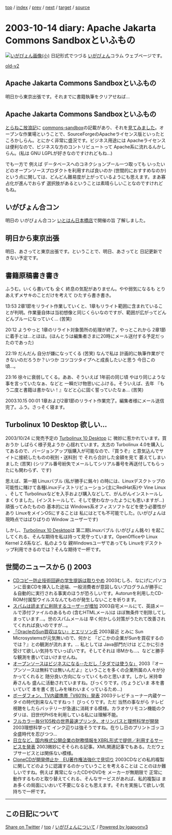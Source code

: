 [top](../index.html) 
 / [index](index.html) 
 / [prev](ig031013.html) 
 / [next](ig031017.html) 
 / [target](https://igapyon.github.io/diary/2003/ig031014.html) 
 / [source](https://github.com/igapyon/diary/blob/gh-pages/2003/ig031014.src.md) 

2003-10-14 diary: Apache Jakarta Commons Sandboxといふもの
=====================================================================================================
[![いがぴょん画像(小)](https://igapyon.github.io/diary/images/iga200306s.jpg "いがぴょん")](https://igapyon.github.io/diary/memo/memoigapyon.html) 日記形式でつづる [いがぴょん](https://igapyon.github.io/diary/memo/memoigapyon.html)コラム ウェブページです。

[old-v2](ig031014-orig.html)

## Apache Jakarta Commons Sandboxといふもの

明日から東京出張です。それまでに書籍執筆をクリアせねば…


## Apache Jakarta Commons Sandboxといふもの

[とらねこ放浪記](http://yamaguch.sytes.net/~tora/diary/)に [commons-sandbox](http://jakarta.apache.org/commons/sandbox/)の記載があり、それを[見てみました](http://jakarta.apache.org/commons/sandbox/)。オープンな作業場ということで、SourceForgeのApacheライセンス版といったところかしらん。とにかく非常に盛況です。ビジネス用途には Apacheライセンスは便利なので、ビジネスな方のコントリビュートって
Apache系に流れるんかしらん。(私は GNU LGPLが好きなのですけれどもね…)

でも一方で 例えば データベースへのコネクションプール一つ取っても いったいどのオープンソースプロダクトを利用すれば良いのか
(世間的におすすめなのか) という点に関しては、どんどん難易度が上がっているようにも思えます。まあ寡占化が進んでおらず 選択肢があるということは素晴らしいことなのですけれどもね。

## いがぴょん合コン

明日の いがぴょん合コン [いとはん日本橋店](http://r.gnavi.co.jp/g415301/)で開催の旨 了解しました。

## 明日から東京出張

明日、あさってと東京出張です。ということで、明日、あさってと 日記更新できない予定です。

## 書籍原稿書き書き

ふうむ。いくら書いても 全く 終息の気配がありません。やや弱気になるも とりあえずメサキのことだけを考えて ひたすら書き書き。

13:53 2章1節をリライト作業していくと、1章もリライト範囲に含まれていることが判明。作業量自体は当初想像と同じくらいなのですが、範囲が広がってどんどんブルーになっていく… (苦笑)

20:12 ようやっと 1章のリライト対象箇所の処理が終了。やっとこれから 2章1節に着手とは…とほほ。(ほんとうは編集者さまに20時にメール送付する予定だったのであった)

22:19 だんだん 自分が嫌になってくる (苦笑) なんで私は 計画的に執筆作業ができないのだろうか？いつか コツコツタイプへと成長したいと思う 今日この頃…。

23:16 徐々に衰弱してくる。ああ、そういえば 1年前の同じ頃 やはり同じような事を言っていたなぁ、などと 一瞬だけ物思いにふける。そういえば、去年 『もう二度と書籍は書かない！』などと心に固く誓っていたなぁ… (苦笑)

2003.10.15 00:01 1章および2章1節のリライト作業完了。編集者様にメール送信完了。ふう。さっそく寝ます。

## Turbolinux 10 Desktop 欲しい…

2003/10/24 に発売予定の [Turbolinux 10 Desktop](http://www.turbolinux.co.jp/10d/) に 微妙に惹かれています。買おうか しばらく様子見ようか 心揺れています。太古の
Turbolinux 4.0を購入してあるので、バージョンアップ版購入が可能なので、『買うぞ』と意気込んでサイトに接続したものの税別・送料別 で それら合計した金額を見て 萎えてしまいました (苦笑) (シリアル番号紛失でメールしてシリアル番号を再送付してもらったにも関わらず、です)

思えば、第一期 Linuxバブル (私が勝手に銘々) の時には、Linuxデスクトップの可能性に賭けて各種Linuxディストリビューション(主にRedHat系)や Vine Linux 、そして Turbolinuxなどを入手および購入などして、がんがんインストールしまくりました。(インストールして、そして使わなかったようにも思いますが…)頑張ってみたものの 基本的には Windows系オフィスソフトなどを使う必要性があり
LinuxをメインOSにすることは 私にはとても不可能でした。(いがぴょんは 現時点ではばりばりの Window ユーザーです)

しかし、[Turbolinux 10 Desktop](http://www.turbolinux.co.jp/10d/)は 第二期Linuxバブル (いがぴょん銘々) を起こしてくれる、そんな期待を私は持って見守っています。OpenOfficeや
Linux Kernel 2.6系など、私のような 親Windowsユーザであっても Linuxをデスクトップ利用できるのでは？そんな期待で一杯です。

## 世間のニュースから () 2003

* [CDコピー防止技術回避の学生提訴は取りやめ](http://www.zdnet.co.jp/news/0310/11/nebt_11.html)  2003むしろ、なにげにパソコンに音楽CDを挿入した途端、一般消費者が意図しないプログラムが勝手に＆自動的に実行される事実のほうが恐ろしいです。Autorunを利用したCD-ROM付属型ウイルスなんてものが発生しないことを祈ります。
* [スパムは読まずに削除するユーザーが増加](http://www.zdnet.co.jp/news/0310/14/nebt_12.html)  2003自宅メールにて、英語メールで添付ファイルのあるもの (含むHTMLメール)は ほぼ無条件で削除してしまっています…。世のスパムメールは 早く何かしら対策がうたれて改善されてくれれば良いのですが…。
* [「OracleのSun買収はない」とエリソン氏](http://www.zdnet.co.jp/news/0310/14/nebt_24.html)  2003最近 とみに Sun Microsystemsが元気無いので、何かと 『どこかの企業がSunを買収するのでは？』との観測が流れます。… 私としては Java部門だけは どこかに引き受けて欲しい気持ちでいっぱいです。そしてそれは IBMかも…、などと勝手な観測を書いてはいけませんね。
* [オープンソースはビジネスになる--ただし「タダでは使うな」](http://itpro.nikkeibp.co.jp/free/ITPro/OPINION/20031008/1/)  2003『オープンソースは無料では無いんだよ』ということを多くの企業所属の人々が分かってくれると 随分良い方向になっていくものと思います。しかし 米持幸寿さんも 盛んに活動されていますね。びっくりです。(ちょうどいま 本を書いていて 本を書く苦しみを味わいまくっているため…)
* [ボーダフォン、TV内蔵携帯「V601N」発表](http://www.zdnet.co.jp/news/0310/14/njbt_02.html)  2003テレビチューナー内蔵ケータイの時代到来なんですねっ！ びっくりです。ただ 当然の事ながら テレビ視聴をしたらバッテリーが急速に消耗する模様。カラオケリモコン機能のクダリは、旧世代PHSを利用している私には理解不能。
* [フルカラー毎分105枚の世界最速プリンタ、オリンパスと理想科学が開発](http://www.zdnet.co.jp/news/0310/14/njbt_03.html)  2003理想科学って インク辺りは強そうですね。在りし日のプリントゴッコ全盛時代を忍びつつ…
* [日立など、国内株式公開企業の財務情報をXBRL形式で提供／利用するサービスを発表](http://japan.cnet.com/news/ent/story/0,2000047623,20061377,00.htm)  2003微妙にそそられる記事。XML関連記事でもある。ただウェブサービスとは関係ない模様。
* [CloneCDが開発停止か　EU著作権法強化で見切り](http://www.zdnet.co.jp/news/0310/14/nebt_28.html)  2003CDなどの私的複製に関してどのように認識するのかっていうことを考えることは ことのほか難しいですね。例えば 異常になったCDやDVDを メーカーが無期限で 正常に動作するものと取り替えてくれる、そんなサービスがあれば、私的複製は まあ多くの局面にいおいて不要になるとも思えます。それを実施して欲しい気持ちで一杯です。


----------------------------------------------------------------------------------------------------

## この日記について

[Share on Twitter](https://twitter.com/intent/tweet?hashtags=igapyon%2Cdiary%2C%E3%81%84%E3%81%8C%E3%81%B4%E3%82%87%E3%82%93&text=Apache+Jakarta+Commons+Sandbox%E3%81%A8%E3%81%84%E3%81%B5%E3%82%82%E3%81%AE&url=https%3A%2F%2Figapyon.github.io%2Fdiary%2F2003%2Fig031014.html) / [top](../index.html) / [いがぴょんについて](https://igapyon.github.io/diary/memo/memoigapyon.html) / [Powered by Igapyonv3](https://github.com/igapyon/igapyonv3)
